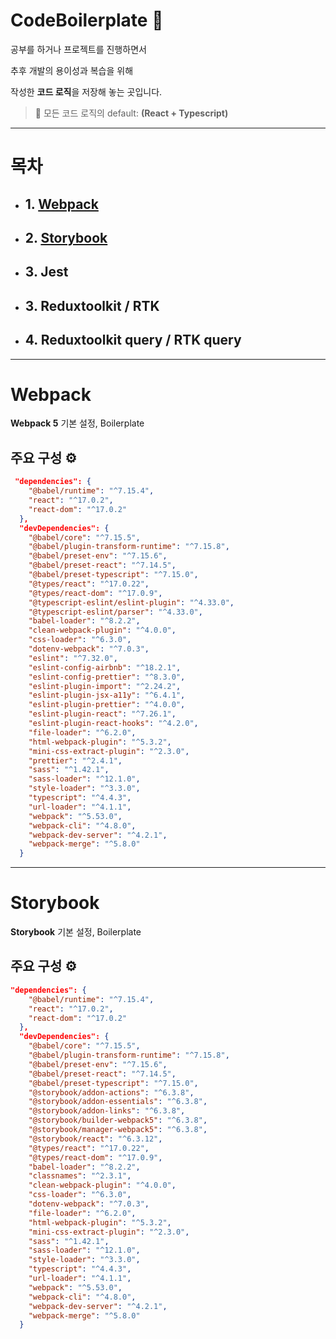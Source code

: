 # CodeBoilerplate 📝

공부를 하거나 프로젝트를 진행하면서

추후 개발의 용이성과 복습을 위해

작성한 **코드 로직**을 저장해 놓는 곳입니다.

> 📌 모든 코드 로직의 default: **(React + Typescript)**

---

# 목차

- ## 1. [Webpack](#Webpack)

- ## 2. [Storybook](#Storybook)

- ## 3. Jest

- ## 3. Reduxtoolkit / RTK

- ## 4. Reduxtoolkit query / RTK query

---

# **Webpack**

**Webpack 5** 기본 설정, Boilerplate

## 주요 구성 ⚙️

```json
 "dependencies": {
    "@babel/runtime": "^7.15.4",
    "react": "^17.0.2",
    "react-dom": "^17.0.2"
  },
  "devDependencies": {
    "@babel/core": "^7.15.5",
    "@babel/plugin-transform-runtime": "^7.15.8",
    "@babel/preset-env": "^7.15.6",
    "@babel/preset-react": "^7.14.5",
    "@babel/preset-typescript": "^7.15.0",
    "@types/react": "^17.0.22",
    "@types/react-dom": "^17.0.9",
    "@typescript-eslint/eslint-plugin": "^4.33.0",
    "@typescript-eslint/parser": "^4.33.0",
    "babel-loader": "^8.2.2",
    "clean-webpack-plugin": "^4.0.0",
    "css-loader": "^6.3.0",
    "dotenv-webpack": "^7.0.3",
    "eslint": "^7.32.0",
    "eslint-config-airbnb": "^18.2.1",
    "eslint-config-prettier": "^8.3.0",
    "eslint-plugin-import": "^2.24.2",
    "eslint-plugin-jsx-a11y": "^6.4.1",
    "eslint-plugin-prettier": "^4.0.0",
    "eslint-plugin-react": "^7.26.1",
    "eslint-plugin-react-hooks": "^4.2.0",
    "file-loader": "^6.2.0",
    "html-webpack-plugin": "^5.3.2",
    "mini-css-extract-plugin": "^2.3.0",
    "prettier": "^2.4.1",
    "sass": "^1.42.1",
    "sass-loader": "^12.1.0",
    "style-loader": "^3.3.0",
    "typescript": "^4.4.3",
    "url-loader": "^4.1.1",
    "webpack": "^5.53.0",
    "webpack-cli": "^4.8.0",
    "webpack-dev-server": "^4.2.1",
    "webpack-merge": "^5.8.0"
  }
```

---

# Storybook

**Storybook** 기본 설정, Boilerplate

## 주요 구성 ⚙️

```json
"dependencies": {
    "@babel/runtime": "^7.15.4",
    "react": "^17.0.2",
    "react-dom": "^17.0.2"
  },
  "devDependencies": {
    "@babel/core": "^7.15.5",
    "@babel/plugin-transform-runtime": "^7.15.8",
    "@babel/preset-env": "^7.15.6",
    "@babel/preset-react": "^7.14.5",
    "@babel/preset-typescript": "^7.15.0",
    "@storybook/addon-actions": "^6.3.8",
    "@storybook/addon-essentials": "^6.3.8",
    "@storybook/addon-links": "^6.3.8",
    "@storybook/builder-webpack5": "^6.3.8",
    "@storybook/manager-webpack5": "^6.3.8",
    "@storybook/react": "^6.3.12",
    "@types/react": "^17.0.22",
    "@types/react-dom": "^17.0.9",
    "babel-loader": "^8.2.2",
    "classnames": "^2.3.1",
    "clean-webpack-plugin": "^4.0.0",
    "css-loader": "^6.3.0",
    "dotenv-webpack": "^7.0.3",
    "file-loader": "^6.2.0",
    "html-webpack-plugin": "^5.3.2",
    "mini-css-extract-plugin": "^2.3.0",
    "sass": "^1.42.1",
    "sass-loader": "^12.1.0",
    "style-loader": "^3.3.0",
    "typescript": "^4.4.3",
    "url-loader": "^4.1.1",
    "webpack": "^5.53.0",
    "webpack-cli": "^4.8.0",
    "webpack-dev-server": "^4.2.1",
    "webpack-merge": "^5.8.0"
  }
```

